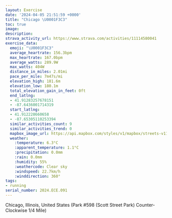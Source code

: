 ```yaml
---
layout: Exercise
date: '2024-04-05 21:51:59 +0000'
title: "Chicago \U0001F3C3"
toc: true
image:
description:
strava_activity_url: https://www.strava.com/activities/11114580041
exercise_data:
  emoji: "\U0001F3C3"
  average_heartrate: 156.3bpm
  max_heartrate: 167.0bpm
  average_watts: 289.9W
  max_watts: 404W
  distance_in_miles: 2.01mi
  pace_per_mile: 7m47s/mi
  elevation_high: 181.6m
  elevation_low: 180.1m
  total_elevation_gain_in_feet: 0ft
  end_latlng:
  - 41.91283257678151
  - -87.6436001714319
  start_latlng:
  - 41.912228660658
  - -87.65305110253394
  similar_activities_count: 9
  similar_activities_trend: 0
  mapbox_image_url: https://api.mapbox.com/styles/v1/mapbox/streets-v11/static/path-5+787af2-1.0(k%7Bx~Fdl~uO%3FwAC%5DGS%40KZw%40VY%60AaBTyA%40%7DAF%5B%40_AB%5D%3FgAEmJ%3FeGG_FV%40ZMp%40E~%40%40HFD~%40BjDBh%40Pb%40NJRB~%40GXENMN%5DBQ%3Fs%40E_CGUMSKG%5BGs%40Bc%40HURITCNFhDF%5CJRTNJ%40p%40Ab%40GTOLSDM%40%5BIeDGUQU%5DI%5D%40y%40HOJKPENCVHlDDLJPZRPBv%40ITGXUJSDc%40ImCCYISUUQEg%40%40k%40FQFKHGJGVDxCBf%40HTLNHFPBrAITKLOFY%3F%5BCoBEw%40IUOOQGSCg%40Bi%40JSPKRCXJlDFTFLNLPFtAKTMLQH_%40GkDI%5DKQKG_%40Gy%40DYAg%40IOMC%3FUDcA%3FQBKFENOGW%3FKMKEg%40%40),pin-s-s+e5b22e(-87.65139,41.91174),pin-s-f+89ae00(-87.64357000000005,41.91145999999997)/auto/800x800?access_token=pk.eyJ1Ijoiam9zaGJlY2ttYW4iLCJhIjoiY205eWR2aDd1MWZ6djJrbXc4a3M0bWZleiJ9.XiG9OWkNcZk2QzjJbxLB4A
  weather:
    :temperature: 6.3°C
    :apparent_temperature: 1.1°C
    :precipitation: 0.0mm
    :rain: 0.0mm
    :humidity: 55%
    :weathercode: Clear sky
    :windspeed: 22.7km/h
    :winddirection: 360°
tags:
- running
serial_number: 2024.ECE.091
---
```

Chicago, Illinois, United States (Park #598 (Scott Street Park) Counter-Clockwise 1/4 Mile)
